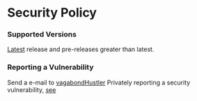 # Security Policy

### Supported Versions

[Latest](https://github.com/vagabondHustler/SubSearch/releases/latest) release and pre-releases greater than latest.

### Reporting a Vulnerability

Send a e-mail to [vagabondHustler](mailto:vagabondHustler.github@gmail.com)
Privately reporting a security vulnerability, [see](https://docs.github.com/en/code-security/security-advisories/guidance-on-reporting-and-writing/privately-reporting-a-security-vulnerability#privately-reporting-a-security-vulnerability)
